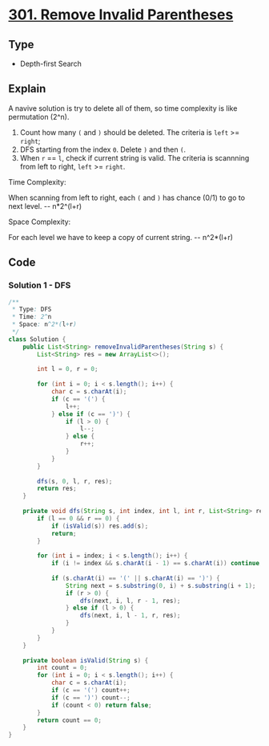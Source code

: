 # [301. Remove Invalid Parentheses](https://leetcode.com/problems/remove-invalid-parentheses/)

## Type

- Depth-first Search

## Explain

A navive solution is try to delete all of them, so time complexity is like permutation (2^n).

1. Count how many `(` and `)` should be deleted. The criteria is `left` >= `right`;
2. DFS starting from the index `0`. Delete `)` and then `(`.
3. When `r` == `l`, check if current string is valid. The criteria is scannning from left to right, `left` >= `right`.

Time Complexity:

When scanning from left to right, each `(` and `)` has chance (0/1) to go to next level. -- n*2^(l+r)

Space Complexity:

For each level we have to keep a copy of current string. -- n^2*(l+r)

## Code

### Solution 1 - DFS

```java
/**
 * Type: DFS
 * Time: 2^n
 * Space: n^2*(l+r)
 */
class Solution {
    public List<String> removeInvalidParentheses(String s) {
        List<String> res = new ArrayList<>();
        
        int l = 0, r = 0;
        
        for (int i = 0; i < s.length(); i++) {
            char c = s.charAt(i);
            if (c == '(') {
                l++;
            } else if (c == ')') {
                if (l > 0) {
                    l--;
                } else {
                    r++;
                }
            }
        }
        
        dfs(s, 0, l, r, res);
        return res;
    }
    
    private void dfs(String s, int index, int l, int r, List<String> res) {
        if (l == 0 && r == 0) {
            if (isValid(s)) res.add(s);
            return;
        }
        
        for (int i = index; i < s.length(); i++) {
            if (i != index && s.charAt(i - 1) == s.charAt(i)) continue;
            
            if (s.charAt(i) == '(' || s.charAt(i) == ')') {
                String next = s.substring(0, i) + s.substring(i + 1);
                if (r > 0) {
                    dfs(next, i, l, r - 1, res);
                } else if (l > 0) {
                    dfs(next, i, l - 1, r, res);
                }
            }
        }
    }
    
    private boolean isValid(String s) {
        int count = 0;
        for (int i = 0; i < s.length(); i++) {
            char c = s.charAt(i);
            if (c == '(') count++;
            if (c == ')') count--;
            if (count < 0) return false;
        }
        return count == 0;
    }
}
```